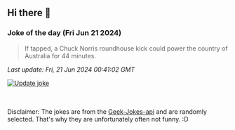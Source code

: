 ## Hi there 👋

### Joke of the day (Fri Jun 21 2024)
<!-- joke -->
>If tapped, a Chuck Norris roundhouse kick could power the country of Australia for 44 minutes.
<!-- /joke -->

*Last update: Fri, 21 Jun 2024 00:41:02 GMT*

[![Update joke](https://github.com/nclskfm/nclskfm/actions/workflows/joke.yml/badge.svg)](https://github.com/nclskfm/nclskfm/actions/workflows/joke.yml)

<br><br>
Disclaimer: The jokes are from the [Geek-Jokes-api](https://github.com/sameerkumar18/geek-joke-api) and are randomly selected. That's why they are unfortunately often not funny. :D
